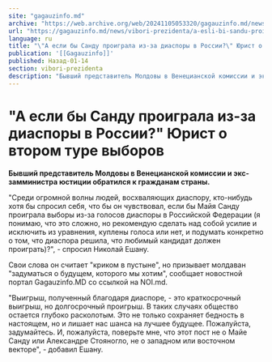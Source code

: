 ```yaml
---
site: "gagauzinfo.md"
archive: "https://web.archive.org/web/20241105053320/gagauzinfo.md/news/vibori-prezidenta/a-esli-bi-sandu-proigrala-iz-za-diaspori-v-rossii-yurist-o-vtorom-ture-viborov"
url: "https://gagauzinfo.md/news/vibori-prezidenta/a-esli-bi-sandu-proigrala-iz-za-diaspori-v-rossii-yurist-o-vtorom-ture-viborov"
language: ru
title: "\"А если бы Санду проиграла из-за диаспоры в России?\" Юрист о втором туре выборов"
publication: '[[Gagauzinfo]]'
published: Назад-01-14
section: vibori-prezidenta
description: "Бывший представитель Молдовы в Венецианской комиссии и экс-замминистра юстиции обратился к гражданам страны."
---
```


# "А если бы Санду проиграла из-за диаспоры в России?" Юрист о втором туре выборов

**Бывший представитель Молдовы в Венецианской комиссии и экс-замминистра юстиции обратился к гражданам страны.**

"Среди огромной волны людей, восхваляющих диаспору, кто-нибудь хотя бы спросил себя, что бы он чувствовал, если бы Майя Санду проиграла выборы из-за голосов диаспоры в Российской Федерации (я понимаю, что это сложно, но рекомендую сделать над собой усилие и исключить из уравнения, куплены голоса или нет, и подумать конкретно о том, что диаспора решила, что любимый кандидат должен проиграть)?", - спросил Николай Ешану.

Свои слова он считает "криком в пустыне", но призывает молдаван "задуматься о будущем, которого мы хотим", сообщает новостной портал Gagauzinfo.MD со ссылкой на NOI.md.

"Выигрыш, полученный благодаря диаспоре, - это краткосрочный выигрыш, но долгосрочный проигрыш. В таких случаях общество остается глубоко расколотым. Это не только сохраняет бедность в настоящем, но и лишает нас шанса на лучшее будущее. Пожалуйста, задумайтесь. И, пожалуйста, поверьте мне, что этот пост не о Майе Санду или Александре Стояногло, не о западном или восточном векторе", - добавил Ешану.